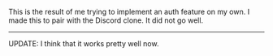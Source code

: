 This is the result of me trying to implement an auth feature on my own.
I made this to pair with the Discord clone.
It did not go well.

*********************************************************************
UPDATE: I think that it works pretty well now. 
